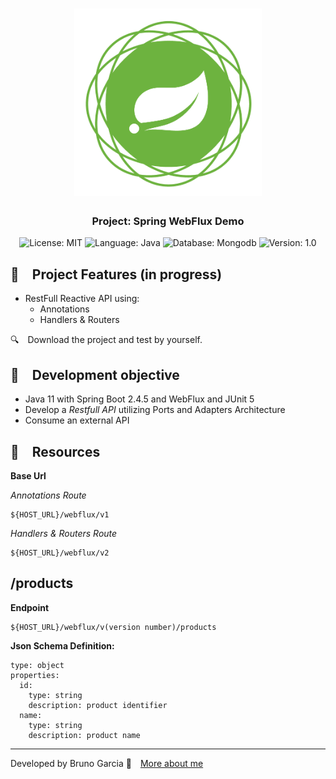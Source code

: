 <h1 align="center">
    <img alt="Spring WebFlux" src="https://github.com/brunograna/Spring-WebFlux/blob/master/spring-webflux-logo.png" width="300px" />
</h1>

<h3 align="center">
  Project: Spring WebFlux Demo
</h3>

<p align="center">

  <img alt="License: MIT" src="https://img.shields.io/badge/license-MIT-%2304D361">
  <img alt="Language: Java" src="https://img.shields.io/badge/language-java-green">
  <img alt="Database: Mongodb" src="https://img.shields.io/badge/database-mongodb-green">
  <img alt="Version: 1.0" src="https://img.shields.io/badge/version-1.0-yellowgreen">

</p>

## :rocket: Project Features (in progress)

* RestFull Reactive API using:
    * Annotations
    * Handlers & Routers

:mag: Download the project and test by yourself.

## :dart: Development objective

- Java 11 with Spring Boot 2.4.5 and WebFlux and JUnit 5
- Develop a *Restfull API* utilizing Ports and Adapters Architecture
- Consume an external API

## :file_folder: Resources

**Base Url**

*Annotations Route*

```
${HOST_URL}/webflux/v1
```

*Handlers & Routers Route*

```
${HOST_URL}/webflux/v2
```

## /products

**Endpoint**

```
${HOST_URL}/webflux/v(version number)/products
```

**Json Schema Definition:**

```
type: object
properties:
  id:
    type: string
    description: product identifier
  name:
    type: string
    description: product name
```

---

Developed by Bruno Garcia :wave: [More about me](https://www.linkedin.com/in/dev-brunogarcia/)